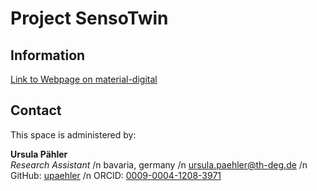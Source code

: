 # Project SensoTwin

## Information
[Link to Webpage on material-digital](https://www.materialdigital.de/project/5)
## Contact
This space is administered by:  

**Ursula Pähler**  
*Research Assistant*  /n
bavaria, germany /n
<ursula.paehler@th-deg.de> /n
GitHub: [upaehler](https://github.com/upaehler/) /n
ORCID: [0009-0004-1208-3971](https://orcid.org/0009-0004-1208-3971)  

